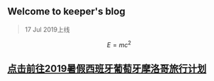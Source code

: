 ## Welcome to keeper's blog   
> 17 Jul 2019上线

$$E=mc^2$$

## [点击前往2019暑假西班牙葡萄牙摩洛哥旅行计划](https://keeperlu.github.io/spm.html)

